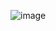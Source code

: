 ![image](https://user-images.githubusercontent.com/75318518/155448542-cfd5686b-5d72-4a26-8fa4-4a844e7f1c8a.png)

